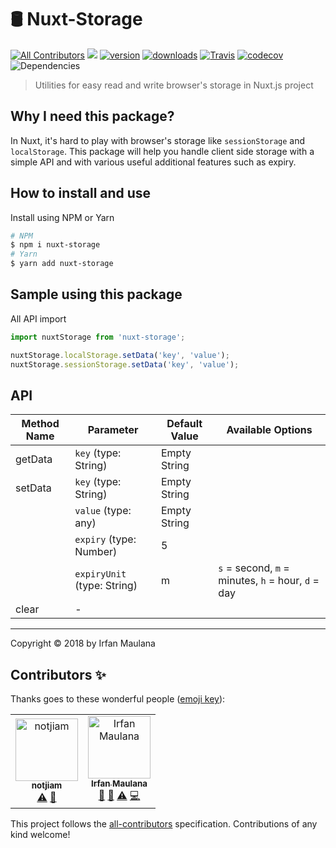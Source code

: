 # 🛢 Nuxt-Storage
[![All Contributors](https://img.shields.io/badge/all_contributors-2-orange.svg)](#contributors)
![](https://badgen.net/bundlephobia/minzip/nuxt-storage)
[![version](https://img.shields.io/npm/v/nuxt-storage.svg?maxAge=3600)](https://www.npmjs.com/package/nuxt-storage)
[![downloads](https://img.shields.io/npm/dt/nuxt-storage.svg?maxAge=86400)](https://www.npmjs.com/package/nuxt-storage) [![Travis](https://img.shields.io/travis/mazipan/nuxt-storage.svg?maxAge=86400)](https://travis-ci.org/mazipan/nuxt-storage)
[![codecov](https://codecov.io/gh/mazipan/nuxt-storage/branch/master/graph/badge.svg?maxAge=86400)](https://codecov.io/gh/mazipan/nuxt-storage) ![Dependencies](https://img.shields.io/david/mazipan/nuxt-storage.svg)

> Utilities for easy read and write browser's storage in Nuxt.js project

## Why I need this package?

In Nuxt, it's hard to play with browser's storage like `sessionStorage` and `localStorage`.
This package will help you handle client side storage with a simple API and with various useful additional features such as expiry.

## How to install and use

Install using NPM or Yarn

```bash
# NPM
$ npm i nuxt-storage
# Yarn
$ yarn add nuxt-storage
```

## Sample using this package

All API import

```js
import nuxtStorage from 'nuxt-storage';

nuxtStorage.localStorage.setData('key', 'value');
nuxtStorage.sessionStorage.setData('key', 'value');
```

## API

| Method Name | Parameter                         | Default Value | Available Options |
|-------------|-----------------------------------|---------------|-------------------|
| getData     | `key` (type: String)              | Empty String  |  |
| setData     | `key` (type: String)              | Empty String  |  |
|             | `value` (type: any)               | Empty String  |  |
|             | `expiry` (type: Number)           | 5             |  |
|             | `expiryUnit` (type: String)       | m             | `s` = second, `m` = minutes, `h` = hour, `d` = day  |
| clear       | -                                 |               |  |

-----

Copyright © 2018 by Irfan Maulana

## Contributors ✨

Thanks goes to these wonderful people ([emoji key](https://allcontributors.org/docs/en/emoji-key)):

<!-- ALL-CONTRIBUTORS-LIST:START - Do not remove or modify this section -->
<!-- prettier-ignore -->
<table>
  <tr>
    <td align="center"><a href="http://stainfilm.com"><img src="https://avatars0.githubusercontent.com/u/3953002?v=4" width="100px;" alt="notjiam"/><br /><sub><b>notjiam</b></sub></a><br /><a href="https://github.com/mazipan/nuxt-storage/commits?author=notjiam" title="Tests">⚠️</a> <a href="https://github.com/mazipan/nuxt-storage/issues?q=author%3Anotjiam" title="Bug reports">🐛</a></td>
    <td align="center"><a href="https://www.mazipan.xyz/"><img src="https://avatars0.githubusercontent.com/u/7221389?v=4" width="100px;" alt="Irfan Maulana"/><br /><sub><b>Irfan Maulana</b></sub></a><br /><a href="https://github.com/mazipan/nuxt-storage/issues?q=author%3Amazipan" title="Bug reports">🐛</a> <a href="#maintenance-mazipan" title="Maintenance">🚧</a> <a href="https://github.com/mazipan/nuxt-storage/commits?author=mazipan" title="Tests">⚠️</a> <a href="https://github.com/mazipan/nuxt-storage/commits?author=mazipan" title="Code">💻</a></td>
  </tr>
</table>

<!-- ALL-CONTRIBUTORS-LIST:END -->

This project follows the [all-contributors](https://github.com/all-contributors/all-contributors) specification. Contributions of any kind welcome!
